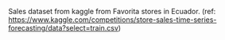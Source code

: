 Sales dataset from kaggle from Favorita stores in Ecuador. (ref: https://www.kaggle.com/competitions/store-sales-time-series-forecasting/data?select=train.csv)
